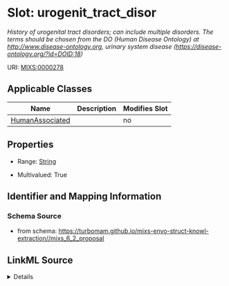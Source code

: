 # Slot: urogenit_tract_disor


_History of urogenital tract disorders; can include multiple disorders. The terms should be chosen from the DO (Human Disease Ontology) at http://www.disease-ontology.org, urinary system disease (https://disease-ontology.org/?id=DOID:18)_



URI: [MIXS:0000278](https://w3id.org/mixs/0000278)



<!-- no inheritance hierarchy -->




## Applicable Classes

| Name | Description | Modifies Slot |
| --- | --- | --- |
[HumanAssociated](HumanAssociated.md) |  |  no  |







## Properties

* Range: [String](String.md)

* Multivalued: True





## Identifier and Mapping Information







### Schema Source


* from schema: https://turbomam.github.io/mixs-envo-struct-knowl-extraction//mixs_6_2_proposal




## LinkML Source

<details>
```yaml
name: urogenit_tract_disor
description: History of urogenital tract disorders; can include multiple disorders.
  The terms should be chosen from the DO (Human Disease Ontology) at http://www.disease-ontology.org,
  urinary system disease (https://disease-ontology.org/?id=DOID:18)
title: urine/urogenital tract disorder
notes:
- disorder
from_schema: https://turbomam.github.io/mixs-envo-struct-knowl-extraction//mixs_6_2_proposal
rank: 1000
slot_uri: MIXS:0000278
multivalued: true
alias: urogenit_tract_disor
domain_of:
- HumanAssociated
range: string
required: false
recommended: false

```
</details>